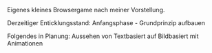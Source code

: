 Eigenes kleines Browsergame nach meiner Vorstellung.

Derzeitiger Enticklungsstand: Anfangsphase - Grundprinzip aufbauen

Folgendes in Planung: Aussehen von Textbasiert auf Bildbasiert mit Animationen
